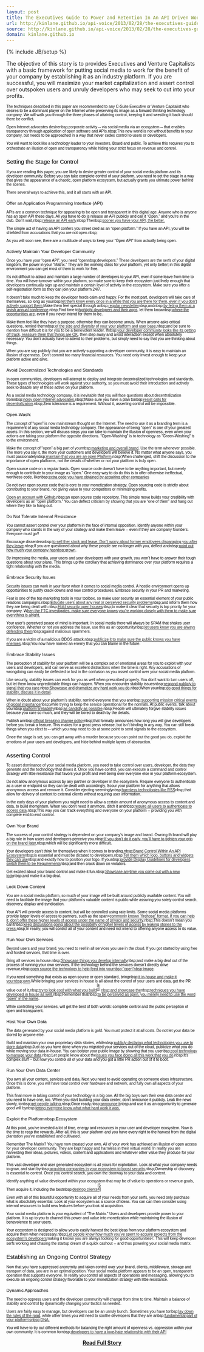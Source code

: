 ```yaml
---
layout: post
title: The Executives Guide to Power and Retention In An API Driven World
url: http://kinlane.github.io/api-voice/2013/02/28/the-executives-guide-to-power-and-retention-in-an-api-driven-world/
source: http://kinlane.github.io/api-voice/2013/02/28/the-executives-guide-to-power-and-retention-in-an-api-driven-world/
domain: kinlane.github.io
---
```

{% include JB/setup %}<p><p>The objective of this story is to provides Executives and  Venture Capitalists with a basic framework for putting social media to  work for the benefit of your company by establishing it as an industry  platform. If you are successful, you will maximize your market  capitalization and assert control over outspoken users and unruly  developers who may seek to cut into your profits.</p>
<div id="contents" style="color: #000000; font-family: Verdana, Arial, Helvetica, sans-serif; font-size: 10px; font-style: normal; font-variant: normal; font-weight: normal; letter-spacing: normal; line-height: normal; orphans: auto; text-align: start; text-indent: 0px; text-transform: none; white-space: normal; widows: auto; word-spacing: 0px;">
<p>The techniques described in this paper are  recommended to any C-Suite Executive or Venture Capitalist who desires  to be a dominant player on the Internet while preserving its image as a  forward-thinking technology company. We will walk you through the three  phases of attaining control, keeping it and wrestling it back should  there be conflict<strong>.</strong></p>
<ol class="mainlist" style="font-weight: normal;"> </ol>
<p style="font-weight: normal;">Open Internet advocates desirenbsp;corporate  activity -- via social media via an ecosystem -- that enables  transparency through application of open software and APIs.nbsp;This  new world is not without benefits to your company, but needs to be  approached in a way that never cedes control to users or developers.</p>
<p style="font-weight: normal;">You will want to look like a technology leader to  your investors, Board and public. To achieve this requires you to  orchestrate an illusion of open and transparency while hiding your  strict focus on revenue and control.<a style="display: inline-block; background-image: url(/jscripts/tiny_mce/themes/advanced/skins/default/img/items.gif); width: 11px !important; height: 11px !important; background-position: 0px 0px; background-repeat: no-repeat no-repeat;" name="id.fjriogaiddjj" href="#"></a></p>
<h2 style="font-weight: normal;">Setting the Stage for Control</h2>
<p style="font-weight: normal;">If you are reading this paper, you are likely to  desire greater control of your social media platform and its developer  community. Before you can take complete control of your platform, you  need to set the stage in a way that gives the appearance of a chaotic,  open platform ecosystem, but actually grants you ultimate power behind  the scenes.</p>
<p style="font-weight: normal;">There several ways to achieve this, and it all starts with an API.</p>
<h3 style="font-weight: normal;">Offer an Application Programming Interface (API)</h3>
<p style="font-weight: normal;">APIs are a common technique for appearing to be open  and transparent in this digital age. Anyone who is anyone has an open  API these days. All you have to do is release an API publicly and call  it &ldquo;Open,&rdquo; and you're in the club. Don&rsquo;t wait,nbsp;<a class="c3" href="http://blog.twitter.com/2006/09/introducing-twitter-api.html">release an API early</a>.nbsp;Thenbsp;<a class="c3" href="http://blog.facebook.com/blog.php?post=2207512130">sooner you have your API, the better.</a></p>
<p style="font-weight: normal;">The simple act of having an API confers you street  cred as an &ldquo;open platform.&rdquo; If you have an API, you will be shielded  from accusations that you are not open.nbsp;</p>
<p style="font-weight: normal;">As you will soon see, there are a multitude of ways to keep your &ldquo;Open API&rdquo; from actually being open.</p>
<h3 style="font-weight: normal;">Actively Maintain Your Developer Community</h3>
<p style="font-weight: normal;">Once you have your &ldquo;open API&rdquo;, you need &ldquo;opennbsp;developers.&rdquo;  These developers are the serfs of your digital kingdom, the power in  your &ldquo;Matrix.&rdquo; They are the working class for your platform, yet only  better; in this digital environment you can get most of them to work for  free.</p>
<p style="font-weight: normal;">It&rsquo;s not difficult to attract and maintain a large  number of developers to your API, even if some leave from time to time.  You will have turnover within your platform, so make sure to keep their  ecosystem just lively enough that developers continually sign up and  maintain a certain level of activity in the ecosystem. Make sure you  offer a self-registration form so they can join your platform 24/7.</p>
<p style="font-weight: normal;">It doesn&rsquo;t take much to keep the developer herds  calm and happy. For the most part, developers will take care of  themselves, so long as younbsp;<a class="c3" href="http://mashable.com/2010/04/14/twitters-executives-answer-everybodys-questions-live/">let them know every once in a while that you are there for them, even if you don&rsquo;t actively support them</a><a class="c3" href="http://mashable.com/2010/04/14/twitters-executives-answer-everybodys-questions-live/">.</a>Make them feel special through anbsp;<a class="c3" href="http://developers.facebook.com/blog/post/417/">regular newsletter</a>nbsp;andnbsp;<a class="c3" href="http://www.washingtonpost.com/blogs/faster-forward/post/facebook-announces-f8-developer-conference/2011/08/25/gIQAR9d0fJ_blog.html">by feting them at a lavish annual conference</a>.nbsp;Find time to<a class="c3" href="http://mashable.com/2010/04/14/twitters-executives-answer-everybodys-questions-live/">highlight developers and their apps</a>, let them knownbsp;<a class="c3" href="http://www.voiceoftech.com/swhitley/index.php/2011/03/a-letter-to-ryan-sarver/">where the opportunities are</a>, even if you never intend for them to be.</p>
<p style="font-weight: normal;">Make them feel like they have a purpose, otherwise they can become unruly. When anyone asks critical questions, remind themnbsp;<a class="c3" href="https://groups.google.com/forum/?fromgroups#!topic/twitter-development-talk/yCzVnHqHIWo">of the size and diversity of your your platform and user base</a>,nbsp;and be sure to mention how difficult it is for you to be a benevolent leader. Ifnbsp;<a class="c3" href="http://www.google.com/url?q=http%3A%2F%2Fgigaom.com%2F2010%2F07%2F02%2Fwhats-on-deck-for-twitters-platform-app-promotion-and-another-dev-conference%2F&amp;sa=D&amp;sntz=1&amp;usg=AFQjCNERZ1aU8ysPMIEuoiVcAyV79JsCJg">your developer community looks like its getting off track, reassure them that things are OK</a>,  then step away and avoid interaction except when absolutely necessary.  You don&rsquo;t actually have to attend to their problems, but simply need to  say that you are thinking about things.</p>
<p style="font-weight: normal;">When you are say publicly that you are actively  supporting a developer community, it is easy to maintain an illusion of  openness. Don&rsquo;t commit too many financial resources. You need only  invest enough to keep your platform active and alive.</p>
<h3 style="font-weight: normal;">Avoid Decentralized Technologies and Standards</h3>
<p style="font-weight: normal;">In open communities, developers will attempt to  deploy and integrate decentralized technologies and standards. These  types of technologies will work against your authority, so you must  avoid their introduction and actively seek to disable any of these  active on your platform.</p>
<p style="font-weight: normal;">As a social media technology company, it is inevitable that you will face questions about decentralization fromnbsp;<a class="c3" href="http://al3x.net/2010/09/15/last-thing-about-twitter.html">noisy open Internet advocates.</a>nbsp;Make sure you have a plan tonbsp;<a class="c3" href="http://techcrunch.com/2010/09/16/decentralize-twitter/">resist calls for decentralization</a>.nbsp;Zero tolerance is a requirement. Without it, asserting control will be impossible.</p>
<h3 style="font-weight: normal;">Open-Wash:</h3>
<p style="font-weight: normal;">The concept of &ldquo;open&rdquo; is now mainstream thought on  the Internet. The need to use it as a branding term is a requirement of  any social media technology company. The appearance of being &ldquo;open&rdquo; is  one of your greatest assets. In this section, we will discuss steps you  can take to maintain the illusion of openness, even when your actions  are taking your platform the opposite directions. &ldquo;Open-Washing&rdquo; is to  technology as &ldquo;Green-Washing&rdquo; is to the environment.</p>
<p style="font-weight: normal;">Make the concept of &ldquo;open&rdquo; a big part of yournbsp;<a class="c3" href="http://www.itworld.com/it-managementstrategy/291719/twitter-open-source-washing-its-image">marketing and overall brand</a>.  Use the term whenever possible. The more you say it, the more your  customers and developers will believe it. No matter what anyone says,  you must passionatelynbsp;<a class="c3" href="http://blog.programmableweb.com/2012/07/09/the-twitter-api-still-an-open-platform/">maintain that you are an open Platform</a>.nbsp;When  challenged, shift the discussion to the importance of open platforms,  not the details of whether or not your platform is truly open.</p>
<p style="font-weight: normal;">Open source code on a regular basis. Open source  code doesn&rsquo;t have to be anything important, but merely enough to  contribute to your image as &ldquo;open.&rdquo; One easy way to do do this is to  offer otherwise ineffectual, worthless code, likenbsp;<a class="c3" href="http://engineering.twitter.com/2011/08/storm-is-coming-more-details-and-plans.html">extra code you have obtained by acquiring other companies</a></p>
<p style="font-weight: normal;">Do not ever open source code that is core to your  monetization strategy. Open sourcing code is strictly about contributing  to your brand, not giving value to your competitors or minimizing  profits.&nbsp;</p>
<p style="font-weight: normal;"><a class="c3" href="http://twitter.github.com/">Open an account with Github</a>,nbsp;an  open source code repository. This simple move builds your credibility  with developers as an &ldquo;open platform.&rdquo; You can deflect criticism by  showing that you are &ldquo;one of them&rdquo; and hang out where they like to hang  out.</p>
<h3 style="font-weight: normal;">Do Not Tolerate Internal Resistance</h3>
<p style="font-weight: normal;">You cannot assert control over your platform in the  face of internal opposition. Identify anyone within your company who  stands in the way of your strategy and make them leave -- even if they  are company founders. Everyone must go!!</p>
<p style="font-weight: normal;">Encourage dissentersnbsp;<a class="c3" href="http://www.google.com/url?q=http%3A%2F%2Ftechcrunch.com%2F2011%2F12%2F12%2Ftwitter-employees-leaving-stock%2F&amp;sa=D&amp;sntz=1&amp;usg=AFQjCNHxzn-aziIOWu6aKfdo-rRt14jUMQ">to sell ther stock and leave. Don&rsquo;t worry about former employees disparaging you after they leave</a>.nbsp;If you are questioned about why these people are no longer with you, deflect andnbsp;<a class="c3" href="http://tech.fortune.cnn.com/2011/11/14/leaving-twitter/">point out how much your company has</a><a class="c3" href="http://www.google.com/url?q=http%3A%2F%2Ftech.fortune.cnn.com%2F2011%2F11%2F14%2Fleaving-twitter%2F&amp;sa=D&amp;sntz=1&amp;usg=AFQjCNFM8fYesR3MWpuiV_ba_uioB3rVTA">nbsp;grown</a>.&nbsp;</p>
<p style="font-weight: normal;">By impressing the media, your users and your  developers with your growth, you won&rsquo;t have to answer their tough  questions about your plans. This brings up the corollary that achieving  dominance over your platform requires a tight relationship with the  media.</p>
<h3 style="font-weight: normal;">Embrace Security Issues</h3>
<p style="font-weight: normal;">Security issues can work in your favor when it comes  to social media control. A hostile environment opens up opportunities  to justify crack-downs and new control procedures. Embrace security in  your PR and marketing.</p>
<p style="font-weight: normal;">Fear is one of the top marketing tools in your  toolbox, so make user security an essential element of your public  relations campaigns.nbsp;<a class="c3" href="http://blog.twitter.com/2010/02/avoid-phishing-scams.html">Educate users about any real or perceived security problems</a>nbsp;and inform them how they are being dealt with.nbsp;<a class="c3" href="http://engineering.twitter.com/2012/03/past-few-months-have-been-busy-for.html">Hold security open houses</a>nbsp;to make it clear that security is top priority for your company. W<a class="c3" href="http://blog.twitter.com/2010/06/ftc-announcement.html">hen the FTC investigates, make sure everyone knows you&rsquo;re working closely with them to make sure everything is alright.</a></p>
<p style="font-weight: normal;">Your user&rsquo;s perceived peace of mind is important. In  social media there will always be SPAM that shakes user confidence.  Whether or not you address the issue, use this as an opportunitynbsp;<a class="c3" href="http://blog.twitter.com/2008/08/making-progress-on-spam.html">let users know you are always defending them</a>nbsp;against malicious spammers.&nbsp;</p>
<p style="font-weight: normal;">If you are a victim of a malicious DDOS attack,nbsp;<a class="c3" href="http://blog.twitter.com/2009/08/denial-of-service-attack.html">publicize it to make sure the public knows you have enemies</a>.nbsp;You now have named an enemy that you can blame in the future.</p>
<h3 style="font-weight: normal;">Embrace Stability Issues</h3>
<p style="font-weight: normal;">The perception of stability for your platform will  be a complex set of emotional areas for you to exploit with your users  and developers, and can serve as excellent distractions when the time is  right. Any accusations of wrongdoing can easily be deflected or lost in  the confusion as you assert control over your social media platform.</p>
<p style="font-weight: normal;">Like security, stability issues can work for you as  well when prescribed properly. You don&rsquo;t want to turn users off, but let  them know unpredictable things can happen. When you encounter stability  issuesnbsp;<a class="c3" href="http://blog.twitter.com/2010/06/whats-happening-with-twitter.html">respond publicly to signal that you care</a>.nbsp;<a class="c3" href="http://engineering.twitter.com/2011/03/great-migration-winter-of-2011.html">Showcase and dramatize any hard work you do</a>.nbsp;When younbsp;<a class="c3" href="http://blog.twitter.com/2007/12/downtime-rescheduled-shorter.html">do good things for stability, discuss it in detail</a>.</p>
<p style="font-weight: normal;">When in doubt about your platform&rsquo;s stability, remind everyone that you arenbsp;<a class="c3" href="http://blog.twitter.com/2009/06/up-up-and-away.html">supporting mission critical events of global importance</a>nbsp;while trying to keep the service operational for the normals. At public events, talk about yournbsp;<a class="c3" href="http://allthingsd.com/20110107/live-twitter-ceo-dick-costolo-at-dces/">platform</a><a class="c3" href="http://www.google.com/url?q=http%3A%2F%2Fallthingsd.com%2F20110107%2Flive-twitter-ceo-dick-costolo-at-dces%2F&amp;sa=D&amp;sntz=1&amp;usg=AFQjCNESbe8pmuBlAGlQH2IOYLcLYrkYgw">&rsquo;s</a><a class="c3" href="http://allthingsd.com/20110107/live-twitter-ceo-dick-costolo-at-dces/">reliability</a>nbsp;<a class="c3" href="http://blog.twitter.com/2010/07/reliability.html">as candidly as possible</a>.nbsp;People will ultimately forgive stability issues because you care so much, and they will be bored to death by the details.</p>
<p style="font-weight: normal;">Publish annbsp;<a class="c3" href="http://developers.facebook.com/roadmap/change-policy/">official breaking change policy</a>nbsp;that  formally announces how long you will give developers before you break a  feature. This makes for a great press release, but isn&rsquo;t binding in any  way. You can still break things when you elect to -- which you may need  to do at some point to send signals to the ecosystem.</p>
<p style="font-weight: normal;">Onee the stage is set, you can get away with a  murder because you can point out the good you do, exploit the emotions  of your users and developers, and hide behind multiple layers of  abstraction.<a style="display: inline-block; background-image: url(/jscripts/tiny_mce/themes/advanced/skins/default/img/items.gif); width: 11px !important; height: 11px !important; background-position: 0px 0px; background-repeat: no-repeat no-repeat;" name="id.z5rwzp62nsva" href="#"></a></p>
<h2 style="font-weight: normal;">Asserting Control</h2>
<p style="font-weight: normal;">To assert dominance of your social media platform,  you need to take control over users, developer, the data they generate  and the technology that drives it. Once you have control, you can  execute a command and control strategy with little resistance that  favors your profit and well-being over everyone else in your platform  ecosystem.</p>
<p style="font-weight: normal;">Do not allow anonymous access by any partner or  developer in the ecosystem. Require everyone to authenticate as a user  or endpoint so they can be dealt with accordingly. Scour your platform  for anything that allows anonymous access and remove it. Consider  ejecting seeminglynbsp;<a class="c3" href="http://mashable.com/2012/09/05/twitter-api-rss/">harmless technologies like RSS</a>nbsp;that allow for delivery of content to external clients without requiring user information.</p>
<p style="font-weight: normal;">In the early days of your platform you might need to  allow a certain amount of anonymous access to content and data, to  build momentum. When you don&rsquo;t need it anymore, ditch it andnbsp;<a class="c3" href="https://dev.twitter.com/blog/changes-coming-to-twitter-api">require all users to authenticate to access data</a>.nbsp;This way you can track everything and everyone on your platform -- providing you with complete end-to-end control.</p>
<h3 style="font-weight: normal;">Own Your Brand</h3>
<p style="font-weight: normal;">The success of your control strategy is dependent on  your company&rsquo;s image and brand. Owning th brand will play a big role in  how users and developers perceive you.nbsp;<a class="c3" href="http://www.google.com/url?q=http%3A%2F%2Fwww.newsy.com%2Fvideos%2Ftwitter-tightens-up-its-brand&amp;sa=D&amp;sntz=1&amp;usg=AFQjCNHKZHsqwIDOo85z47HmcXjHg46cRA">If you don&rsquo;t do it early, you&rsquo;ll have to tighten your grip on the brand later</a>,nbsp;which will be significantly more difficult.</p>
<p style="font-weight: normal;">Your developers can&rsquo;t think for themselves when it comes to branding.nbsp;<a class="c3" href="http://apievangelist.com/2012/06/06/brand-control-within-an-api-ecosystem-twitter-edition/">Brand Control Within An API Ecosystem</a>nbsp;is essential and must be dictated to developers.nbsp;<a class="c3" href="http://www.google.com/url?q=https%3A%2F%2Ftwitter.com%2Flogo&amp;sa=D&amp;sntz=1&amp;usg=AFQjCNFL8cfvP3jVYTZTEHAG1q3bqkKYLw">Tell them which logo, buttons and widgets they can use</a>nbsp;and exactly how to position your logo. If younbsp;<a class="c3" href="https://dev.twitter.com/terms/api-terms/diff">provide Display Guidelines for developers, switch them to be Requirements</a>nbsp;and then crack down on violators.</p>
<p style="font-weight: normal;">Get excited about your brand control and make it fun.nbsp;<a class="c3" href="http://blog.twitter.com/2010/10/new-twitter-new-look.html">Showcase anytime you come out with a new look</a>nbsp;and make it a big deal.</p>
<h3 style="font-weight: normal;">Lock Down Content</h3>
<p style="font-weight: normal;">You are a social media platform, so much of your  image will be built around publicly available content. You will need to  facilitate the image that your platform&rsquo;s valuable content is public  while assuring you solely control search, discovery, display and  syndication.</p>
<p style="font-weight: normal;">Your API will provide access to content, but will be  controlled using rate limits. Some social media platforms provide  larger levels of access to partners, such as the span&gt;<a class="c3" href="https://dev.twitter.com/terms/api-terms/diff">commonly known &ldquo;firehose&rdquo; format. If you can help it, don</a><a class="c3" href="http://www.google.com/url?q=https%3A%2F%2Fdev.twitter.com%2Fterms%2Fapi-terms%2Fdiff&amp;sa=D&amp;sntz=1&amp;usg=AFQjCNGHQiv7Oi_nbK9G42S5Dv3GfsuTwQ">&rsquo;t offer these higher levels of access under the name of privacy and security</a>.nbsp;This doesn&rsquo;t mean you can&rsquo;tnbsp;<a class="c3" href="http://www.readwriteweb.com/archives/facebook_firehose_may_be_released_at_developer_con.php">keep discussions going about the possibility of higher levels of access by leaking stories to the press.</a>nbsp;In reality, you will control all of your content and need not intend to offering anyone access to its value.</p>
<h3 style="font-weight: normal;">Run Your Own Services</h3>
<p style="font-weight: normal;">Beyond users and your brand, you need to reel in all  services you use in the cloud. If you got started by using free and  hosted services, that time is over.</p>
<p style="font-weight: normal;">Bring all services in-house.nbsp;<a class="c3" href="https://dev.twitter.com/blog/twemproxy">Showcase things you develop internally</a>nbsp;and  make a big deal out of the process of running your own services. If the  technology behind the services doesn&rsquo;t directly drive revenue,nbsp;<a class="c3" href="https://dev.twitter.com/blog/scalding">open source the technology to help feed into yournbsp;</a><a class="c3" href="http://www.google.com/url?q=https%3A%2F%2Fdev.twitter.com%2Fblog%2Fscalding&amp;sa=D&amp;sntz=1&amp;usg=AFQjCNHQ5Hn0CLQIv38-KBCAlDaHtRnrAg">&ldquo;open&rdquo;nbsp;</a><a class="c3" href="https://dev.twitter.com/blog/scalding">image</a>.</p>
<p style="font-weight: normal;">If you need something that exists as open source or open standard, bringnbsp;<a class="c3" href="/2012/06/13/twitter-launches-new-not-so-open-graph-aka-twitter-cards/">it in-house and make it yournbsp;</a><a class="c3" href="/2012/06/13/twitter-launches-new-not-so-open-graph-aka-twitter-cards/">own</a>.While bringing your services in house is all about the control of your users and data, get the PR value out of it,nbsp;<a class="c3" href="http://engineering.twitter.com/2010/07/murder-fast-datacenter-code-deploys.html">try to look cool with what you build</a><sup class="c0"><a style="display: inline-block; background-image: url(/jscripts/tiny_mce/themes/advanced/skins/default/img/items.gif); width: 11px !important; height: 11px !important; background-position: 0px 0px; background-repeat: no-repeat no-repeat;" name="ftnt_ref40" href="#ftnt40">[40]</a></sup><a class="c3" href="http://engineering.twitter.com/2010/07/murder-fast-datacenter-code-deploys.html">nbsp;and showcase the</a>nbsp;<a class="c3" href="http://engineering.twitter.com/2010/04/timeboxing.html">techniques you have developed in house as well.</a>nbsp;Remember thatnbsp;<a class="c3" href="http://techcrunch.com/2010/04/23/like-buttons-evil-facebook-not-open/">to be perceived as open, you merely need to use the word &ldquo;open&rdquo; in the name</a>.</p>
<p style="font-weight: normal;">While controlling your services, will get the best  of both worlds: complete control and the public perception of open and  transparent.</p>
<h3 style="font-weight: normal;">Host Your Own Data</h3>
<p style="font-weight: normal;">The data generated by your social media platform is  gold. You must protect it at all costs. Do not let your data be stored  by anyone else.</p>
<p style="font-weight: normal;">Build and maintain your own proprietary data stories, whilenbsp;<a class="c3" href="http://engineering.twitter.com/2012/04/mysql-at-twitter.html">publicly declaring what technologies you use to store data</a>nbsp;Just  as you have done when you migrated your services out of the cloud,  publicize what you do while moving your data in-house. You can bolster  your public image by showing that you usenbsp;<a class="c3" href="http://engineering.twitter.com/2010/07/cassandra-at-twitter-today.html">cool technology to manage your data</a>.nbsp;Let people know about the<a class="c3" href="http://engineering.twitter.com/2010/04/memcached-spof-mystery.html">issues you face doing all this work that you do</a>.nbsp;It&rsquo;s complex stuff -- but now you control all of your data and you got a little PR action out of it to boot.</p>
<h3 style="font-weight: normal;">Run Your Own Data Center</h3>
<p style="font-weight: normal;">You own all your content, services and data. Next  you need to avoid operating on someone elses infrastructure. Once this  is done, you will have total control over hardware and network, and  fully own all aspects of your platform.</p>
<p style="font-weight: normal;">This final move in taking control of your technology  is a big one. All the big boys own their own data center and you need  to have one, too. When you start building your data center, don&rsquo;t  announce it publicly. Leak the news slowly, tonbsp;<a class="c3" href="http://www.readwriteweb.com/archives/is_this_twitters_new_custom_data_center.php">get people talking.</a>nbsp;Once ready,nbsp;<a class="c3" href="http://www.google.com/url?q=http%3A%2F%2Fengineering.twitter.com%2F2010%2F07%2Froom-to-grow-twitter-data-center.html&amp;sa=D&amp;sntz=1&amp;usg=AFQjCNFr_a1CFzyk5sI7z14XeXavoH4zbA">announce it</a>nbsp;and use it as an opportunity to generate good will bynbsp;<a class="c3" href="http://engineering.twitter.com/2011/03/great-migration-winter-of-2011.html">letting everyone know what what hard work it was.</a></p>
<h3 style="font-weight: normal;">Exploit the Platformnbsp;Ecosystem</h3>
<p style="font-weight: normal;">At this point, you&rsquo;ve invested a lot of time, energy  and resources in your user and developer ecosystem. Now is the time to  reap the rewards. After all, this is your platform and you have every  right to the harvest from the digital plantation you&rsquo;ve established and  cultivated.&nbsp;</p>
<p style="font-weight: normal;">Remember The Matrix? You have now created your own.  All of your work has achieved an illusion of open access for your  developer community. They are kept happy and harmless in their virtual  world. In reality you are harvesting their ideas, pictures, videos,  content and applications and whatever other value they produce for your  platform.</p>
<p style="font-weight: normal;">This vast developer and user generated ecosystem is  all yours for exploitation. Look at what your company needs to grow, and  start bynbsp;<a class="c3" href="http://vator.tv/news/2012-01-24-twitter-buys-dasient-ups-its-security">acquiring companies in your ecosystem to boost security</a>,nbsp;Ownership of discovery is essential to control. Once you control search, you own the doorway to your data and content.</p>
<p style="font-weight: normal;">Identify anything of value developed within your  ecosystem that may be of value to operations or revenue goals, Then  acquire it, including the bestnbsp;<a class="c3" href="https://twitter.com/twitterapi/statuses/73411831716249600">desktop clients</a><a style="display: inline-block; background-image: url(/jscripts/tiny_mce/themes/advanced/skins/default/img/items.gif); width: 11px !important; height: 11px !important; background-position: 0px 0px; background-repeat: no-repeat no-repeat;" name="ftnt_ref54" href="#ftnt54">[54]</a></p>
<p style="font-weight: normal;">Even with all of this bountiful opportunity to  acquire all of your needs from your serfs, you need only purchase what  is absolutely essential. Look at your ecosystem as a source of ideas.  You can can then consider using internal resources to build new features  before you look at acquisition.</p>
<p style="font-weight: normal;">Your social media platform is your equivalent of  &ldquo;The Matrix.&rdquo; Users and developers provide power to your platform. It is  up to you to channel this power and value into monetization while  maintaining the illusion of benevolence to your users.</p>
<p style="font-weight: normal;">Your ecosystem is designed to allow you to easily  harvest the best ideas from your platform ecosystem and acquire them  when necessary.nbsp;<a class="c3" href="http://blog.twitter.com/2011/07/one-million-registered-twitter-apps.html">Let people know how much you&rsquo;ve spent to acquire projects from the ecosystem&rsquo;s developers</a>making it known you are always looking for good opportunities&lt;.  This will keep developer serfs working and chasing the startup dream of  a quick cashout -- and thus powering your social media matrix.<a style="display: inline-block; background-image: url(/jscripts/tiny_mce/themes/advanced/skins/default/img/items.gif); width: 11px !important; height: 11px !important; background-position: 0px 0px; background-repeat: no-repeat no-repeat;" name="id.19i0rkkbbqh6" href="#"></a></p>
<h2 style="font-weight: normal;">Establishing an Ongoing Control Strategy</h2>
<p style="font-weight: normal;">Now that you have suppressed anonymity and taken  control over your brand, clients, middleware, storage and transport of  data, you are in an optimal position. Your social media platform appears  to be an open, transparent operation that supports everyone. In reality  you control all aspects of operations and messaging, allowing you to  execute an ongoing control strategy favorable to your monetization  strategy with little resistance.</p>
<h3 style="font-weight: normal;">Dynamic Approaches</h3>
<p style="font-weight: normal;">The need to oppress users and the developer  community will change from time to time. Maintain a balance of stability  and control by dynamically changing your tactics as needed.</p>
<p style="font-weight: normal;">Users are fairly easy to manage, but developers can be an unruly bunch. Sometimes you have tonbsp;<a class="c3" href="http://www.google.com/url?q=https%3A%2F%2Fdev.twitter.com%2Fterms%2Fapi-terms&amp;sa=D&amp;sntz=1&amp;usg=AFQjCNESESM6Bb83kZQFTiwOnT1FvgsLdQ">lay down the rules of the roa</a><a class="c3" href="https://dev.twitter.com/terms/api-terms">d</a>, while other times you will need to soothe developers that they are anbsp;<a class="c3" href="https://dev.twitter.com/blog/note-jack-twitter-developers">fundamental part of your platform</a><a class="c3" href="http://www.google.com/url?q=https%3A%2F%2Fdev.twitter.com%2Fblog%2Fnote-jack-twitter-developers&amp;sa=D&amp;sntz=1&amp;usg=AFQjCNEHcDdj7qztxQobsvtt8bmM6XUQng">&rsquo;s</a><a class="c3" href="https://dev.twitter.com/blog/note-jack-twitter-developers">nbsp;DNA.</a></p>
<p style="font-weight: normal;">You will have to try out different methods for  balancing the right amount of openness vs. oppression within your own  community. It is common fornbsp;<a class="c3" href="http://gigaom.com/2012/09/03/why-i-have-a-love-hate-relationship-with-twitter/">developers to have a love-hate relationship with their API</a></p>
</div></p>
<center><p><a href="http://kinlane.github.io/api-voice/2013/02/28/the-executives-guide-to-power-and-retention-in-an-api-driven-world/" style='padding:25px; font-sze:18px; font-weight: bold;'>Read Full Story</a></p></center>
